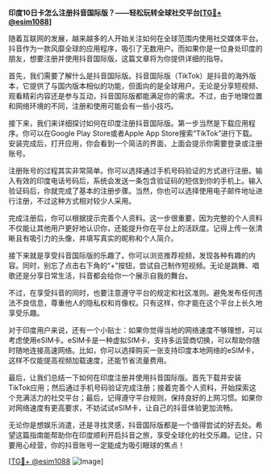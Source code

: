 **印度10日卡怎么注册抖音国际版？——轻松玩转全球社交平台[[TG💪+ @esim1088](https://t.me/s/esim1088)]**

随着互联网的发展，越来越多的人开始关注如何在全球范围内使用社交媒体平台。抖音作为一款风靡全球的应用程序，吸引了无数用户。而如果你是一位身处印度的朋友，想要注册并使用抖音国际版，这篇文章将为你提供详细的指导。

首先，我们需要了解什么是抖音国际版。抖音国际版（TikTok）是抖音的海外版本，它提供了与国内版本相似的功能，但面向的是全球用户。无论是分享短视频、观看精彩内容还是参与互动，抖音国际版都能满足你的需求。不过，由于地理位置和网络环境的不同，注册和使用可能会有一些小技巧。

接下来，我们来详细探讨如何在印度注册抖音国际版。第一步当然是下载应用程序。你可以在Google Play Store或者Apple App Store搜索“TikTok”进行下载。安装完成后，打开应用，你会看到一个简洁的界面，上面会提示你需要登录或注册账号。

注册账号的过程其实非常简单。你可以选择通过手机号码验证的方式进行注册。输入有效的印度电话号码后，系统会发送一条包含验证码的短信到你的手机上。输入验证码后，你就完成了基本的注册步骤。当然，你也可以选择使用电子邮件地址进行注册，不过这种方式相对较少人采用。

完成注册后，你可以根据提示完善个人资料。这一步很重要，因为完整的个人资料不仅能让其他用户更好地认识你，还能提升你在平台上的活跃度。记得上传一张清晰且有吸引力的头像，并填写真实的昵称和个人简介。

接下来就是享受抖音国际版的乐趣了。你可以浏览推荐视频，发现各种有趣的内容。同时，别忘了点击右下角的“+”按钮，尝试自己制作短视频。无论是跳舞、唱歌还是分享日常生活，抖音都会给你一个展示自我的舞台。

不过，在享受抖音的同时，也要注意遵守平台的规定和社区准则。避免发布任何违法不良信息，尊重他人的隐私权和肖像权。只有这样，你才能在这个平台上长久地享受乐趣。

对于印度用户来说，还有一个小贴士：如果你觉得当地的网络速度不够理想，可以考虑使用eSIM卡。eSIM卡是一种虚拟SIM卡，支持多运营商切换，可以帮助你随时随地连接高速网络。比如，你可以选择购买一张支持印度本地网络的eSIM卡，这样不仅能提高视频加载速度，还能节省流量费用。

最后，让我们总结一下如何在印度注册并使用抖音国际版。首先下载并安装TikTok应用；然后通过手机号码验证完成注册；接着完善个人资料，开始探索这个充满活力的社交平台；最后，记得遵守平台规则，保持良好的上网习惯。如果你对网络速度有更高要求，不妨试试eSIM卡，让自己的抖音体验更加流畅。

无论你是想娱乐消遣，还是寻找灵感，抖音国际版都是一个值得尝试的好去处。希望这篇指南能帮助你在印度顺利开启抖音之旅，享受全球化的社交乐趣。记住，只要用心经营，你的抖音账号一定能成为吸引眼球的焦点！

[[TG💪+ @esim1088](https://t.me/s/esim1088) ![Image](https://i.postimg.cc/4NQfJmqS/Snipaste-2025-05-13-00-14-12.png)]